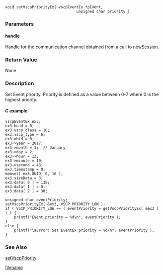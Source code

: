 

```clike
void setVscpPriorityEx( vscpEventEx *pEvent, 
                                unsigned char priority )
```


### Parameters

#### handle
Handle for the communication channel obtained from a call to [newSession](newsession.md).

### Return Value
None

### Description
Set Event priority. Priority is defined as a value between 0-7 where 0 is the highest priority. 

#### C example

```clike
vscpEventEx ex3;
ex3.head = 0;
ex3.vscp_class = 10;
ex3.vscp_type = 6;
ex3.obid = 0;
ex3->year = 2017;
ex3->month = 1;  // January
ex3->day = 2;
ex3->hour = 13;
ex3->minute = 10;
ex3->second = 43;
ex3.timestamp = 0;
memset( ex3.GUID, 0, 16 );
ex3.sizeData = 3;
ex3.data[ 0 ] = 138;
ex3.data[ 1 ] = 0;
ex3.data[ 2 ] = 30;
 
unsigned char eventPriority;
setVscpPriorityEx( &ex3, VSCP_PRIORITY_LOW );
if ( VSCP_PRIORITY_LOW == ( eventPriority = getVscpPriorityEx( &ex3 ) ) ) {
    printf("Event priority = %d\n", eventPriority );
}
else {
    printf("\aError: Set EventEx priority = %d\n", eventPriority );
}
```


### See Also
[setVscpPriority](setvscppriority.md)



[filename](./bottom_copyright.md ':include')